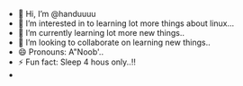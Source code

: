 - 👋 Hi, I’m @handuuuu
- 👀 I’m interested in to learning lot more things about linux...
- 🌱 I’m currently learning lot more new things..
- 💞️ I’m looking to collaborate on learning new things..
- 😄 Pronouns: A"Noob'..
- ⚡ Fun fact: Sleep 4 hous only..!!
-              

<!---
handuuuu/handuuuu is a ✨ special ✨ repository because its `README.md` (this file) appears on your GitHub profile.
You can click the Preview link to take a look at your changes.
--->
